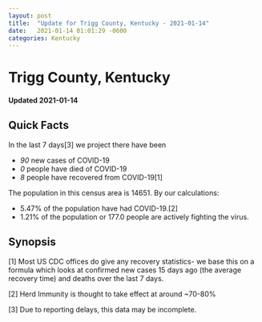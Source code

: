 ```yaml
---
layout: post
title:  "Update for Trigg County, Kentucky - 2021-01-14"
date:   2021-01-14 01:01:29 -0600
categories: Kentucky
---
```


# Trigg County, Kentucky
#### Updated 2021-01-14

## Quick Facts

In the last 7 days[3] we project there have been
- *90* new cases of COVID-19
- *0* people have died of COVID-19
- *8* people have recovered from COVID-19[1]

The population in this census area is 14651. By our calculations:
- 5.47% of the population have had COVID-19.[2]
- 1.21% of the population or 177.0 people are actively fighting the virus.

## Synopsis




[1] Most US CDC offices do give any recovery statistics- we base this on a formula which looks at confirmed new cases
15 days ago (the average recovery time) and deaths over the last 7 days.

[2] Herd Immunity is thought to take effect at around ~70-80%

[3] Due to reporting delays, this data may be incomplete.
 
    